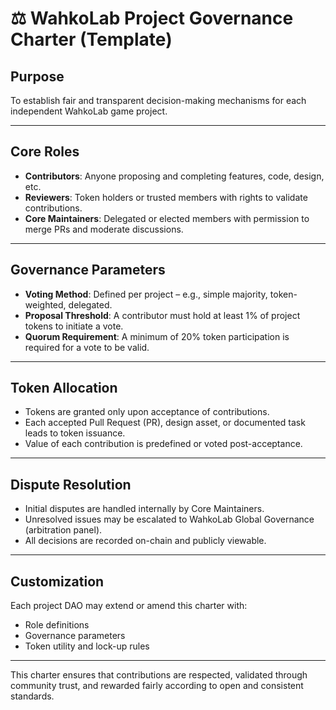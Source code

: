 
# ⚖️ WahkoLab Project Governance Charter (Template)

## Purpose

To establish fair and transparent decision-making mechanisms for each independent WahkoLab game project.

---

## Core Roles

- **Contributors**: Anyone proposing and completing features, code, design, etc.
- **Reviewers**: Token holders or trusted members with rights to validate contributions.
- **Core Maintainers**: Delegated or elected members with permission to merge PRs and moderate discussions.

---

## Governance Parameters

- **Voting Method**: Defined per project – e.g., simple majority, token-weighted, delegated.
- **Proposal Threshold**: A contributor must hold at least 1% of project tokens to initiate a vote.
- **Quorum Requirement**: A minimum of 20% token participation is required for a vote to be valid.

---

## Token Allocation

- Tokens are granted only upon acceptance of contributions.
- Each accepted Pull Request (PR), design asset, or documented task leads to token issuance.
- Value of each contribution is predefined or voted post-acceptance.

---

## Dispute Resolution

- Initial disputes are handled internally by Core Maintainers.
- Unresolved issues may be escalated to WahkoLab Global Governance (arbitration panel).
- All decisions are recorded on-chain and publicly viewable.

---

## Customization

Each project DAO may extend or amend this charter with:

- Role definitions
- Governance parameters
- Token utility and lock-up rules

---

This charter ensures that contributions are respected, validated through community trust, and rewarded fairly according to open and consistent standards.
